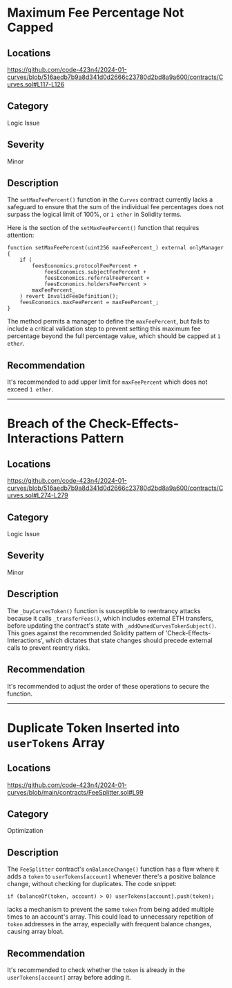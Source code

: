 # Maximum Fee Percentage Not Capped
## Locations
https://github.com/code-423n4/2024-01-curves/blob/516aedb7b9a8d341d0d2666c23780d2bd8a9a600/contracts/Curves.sol#L117-L126

## Category
Logic Issue

## Severity
Minor

## Description
The `setMaxFeePercent()` function in the `Curves` contract currently lacks a safeguard to ensure that the sum of the individual fee percentages does not surpass the logical limit of 100%, or `1 ether` in Solidity terms.

Here is the section of the `setMaxFeePercent()` function that requires attention:

```solidity
function setMaxFeePercent(uint256 maxFeePercent_) external onlyManager {
    if (
        feesEconomics.protocolFeePercent +
            feesEconomics.subjectFeePercent +
            feesEconomics.referralFeePercent +
            feesEconomics.holdersFeePercent >
        maxFeePercent_
    ) revert InvalidFeeDefinition();
    feesEconomics.maxFeePercent = maxFeePercent_;
}
```

The method permits a manager to define the `maxFeePercent`, but fails to include a critical validation step to prevent setting this maximum fee percentage beyond the full percentage value, which should be capped at `1 ether`.

## Recommendation
It's recommended to add upper limit for `maxFeePercent` which does not exceed `1 ether`. 

---

# Breach of the Check-Effects-Interactions Pattern
## Locations
https://github.com/code-423n4/2024-01-curves/blob/516aedb7b9a8d341d0d2666c23780d2bd8a9a600/contracts/Curves.sol#L274-L279

## Category
Logic Issue

## Severity
Minor

## Description
The `_buyCurvesToken()` function is susceptible to reentrancy attacks because it calls `_transferFees()`, which includes external ETH transfers, before updating the contract's state with `_addOwnedCurvesTokenSubject()`. This goes against the recommended Solidity pattern of 'Check-Effects-Interactions', which dictates that state changes should precede external calls to prevent reentry risks. 

## Recommendation
It's recommended to adjust the order of these operations to secure the function.

---

# Duplicate Token Inserted into `userTokens` Array
## Locations
https://github.com/code-423n4/2024-01-curves/blob/main/contracts/FeeSplitter.sol#L99

## Category
Optimization

## Description
The `FeeSplitter` contract's `onBalanceChange()` function has a flaw where it adds a `token` to `userTokens[account]` whenever there's a positive balance change, without checking for duplicates. The code snippet:

```solidity
if (balanceOf(token, account) > 0) userTokens[account].push(token);
```

lacks a mechanism to prevent the same `token` from being added multiple times to an account's array. This could lead to unnecessary repetition of `token` addresses in the array, especially with frequent balance changes, causing array bloat.

## Recommendation
It's recommended to check whether the `token` is already in the `userTokens[account]` array before adding it.